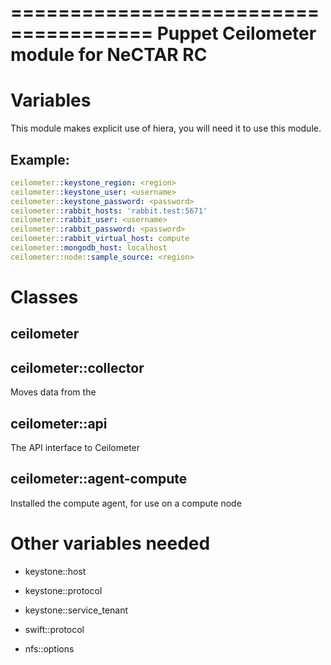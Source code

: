 ======================================
Puppet Ceilometer module for NeCTAR RC
======================================

Variables
=========

This module makes explicit use of hiera, you will need it to use this
module.

Example:
--------

```yaml
ceilometer::keystone_region: <region>
ceilometer::keystone_user: <username>
ceilometer::keystone_password: <password>
ceilometer::rabbit_hosts: 'rabbit.test:5671'
ceilometer::rabbit_user: <username>
ceilometer::rabbit_password: <password>
ceilometer::rabbit_virtual_host: compute
ceilometer::mongodb_host: localhost
ceilometer::node::sample_source: <region>
```

Classes
=======

ceilometer
----------

ceilometer::collector
---------------------
Moves data from the 

ceilometer::api
---------------
The API interface to Ceilometer

ceilometer::agent-compute
-------------------------
Installed the compute agent, for use on a compute node


Other variables needed
======================

 * keystone::host
 * keystone::protocol
 * keystone::service_tenant

 * swift::protocol
 * nfs::options
